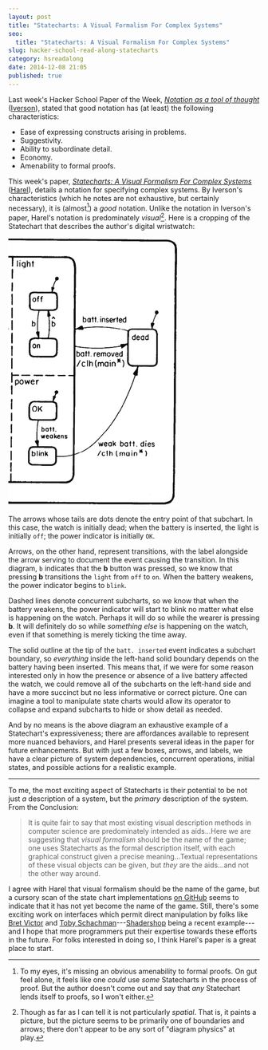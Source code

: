 ```yaml
---
layout: post
title: "Statecharts: A Visual Formalism For Complex Systems"
seo:
  title: "Statecharts: A Visual Formalism For Complex Systems"
slug: hacker-school-read-along-statecharts
category: hsreadalong
date: 2014-12-08 21:05
published: true
---
```


Last week's Hacker School Paper of the Week, [_Notation as a tool of thought_] \([Iverson]), stated that good notation has (at least) the following characteristics:

- Ease of expressing constructs arising in problems.
- Suggestivity.
- Ability to subordinate detail.
- Economy.
- Amenability to formal proofs.

This week's paper, [_Statecharts: A Visual Formalism For Complex Systems_] \([Harel]), details a notation for specifying complex systems.
By Iverson's characteristics (which he notes are not exhaustive, but certainly necessary), it is (almost[^1]) a _good_ notation.
Unlike the notation in Iverson's paper, Harel's notation is predominately _visual_[^2].
Here is a cropping of the Statechart that describes the author's digital wristwatch:

![Statechart example](/images/statechart-example.png)

The arrows whose tails are dots denote the entry point of that subchart.
In this case, the watch is initially dead; when the battery is inserted, the light is initially `off`; the power indicator is initially `OK`.

Arrows, on the other hand, represent transitions, with the label alongside the arrow serving to document the event causing the transition.
In this diagram, `b` indicates that the **b** button was pressed, so we know that pressing **b** transitions the `light` from `off` to `on`.
When the battery weakens, the power indicator begins to `blink`.

Dashed lines denote concurrent subcharts, so we know that when the battery weakens, the power indicator will start to blink no matter what else is happening on the watch.
Perhaps it will do so while the wearer is pressing **b**.
It will definitely do so while _something else_ is happening on the watch, even if that something is merely ticking the time away.

The solid outline at the tip of the `batt. inserted` event indicates a subchart boundary, so _everything_ inside the left-hand solid boundary depends on the battery having been inserted.
This means that, if we were for some reason interested only in how the presence or absence of a live battery affected the watch, we could remove all of the subcharts on the left-hand side and have a more succinct but no less informative or correct picture.
One can imagine a tool to manipulate state charts would allow its operator to collapse and expand subcharts to hide or show detail as needed.

And by no means is the above diagram an exhaustive example of a Statechart's expressiveness; there are affordances available to represent more nuanced behaviors, and Harel presents several ideas in the paper for future enhancements.
But with just a few boxes, arrows, and labels, we have a clear picture of system dependencies, concurrent operations, initial states, and possible actions for a realistic example.

---

To me, the most exciting aspect of Statecharts is their potential to be not just _a_ description of a system, but the _primary_ description of the system.
From the Conclusion:

> It is quite fair to say that most existing visual description methods in computer science are predominately intended as aids...Here we are suggesting that _visual formalism_ should be the name of the game; one uses Statecharts as the formal description itself, with each graphical construct given a precise meaning...Textual representations of these visual objects can be given, but _they_ are the aids...and not the other way around.

I agree with Harel that visual formalism should be the name of the game, but a cursory scan of the state chart implementations [on GitHub] seems to indicate that it has not yet become the name of the game.
Still, there's some exciting work on interfaces which permit direct manipulation by folks like [Bret Victor] and [Toby Schachman]---[Shadershop] being a recent example---and I hope that more programmers put their expertise towards these efforts in the future.
For folks interested in doing so, I think Harel's paper is a great place to start.

[_Notation as a tool of thought_]: http://www.eecg.toronto.edu/~jzhu/csc326/readings/iverson.pdf
[Iverson]: http://en.wikipedia.org/wiki/Kenneth_E._Iverson

[_Statecharts: A Visual Formalism For Complex Systems_]: http://www.inf.ed.ac.uk/teaching/courses/seoc/2004_2005/resources/statecharts.pdf
[Harel]: http://www.wisdom.weizmann.ac.il/~harel/

[on GitHub]: https://github.com/search?utf8=%E2%9C%93&q=statechart

[Bret Victor]: http://worrydream.com
[Toby Schachman]: http://tobyschachman.com
[Shadershop]: http://tobyschachman.com/Shadershop

[^1]: To my eyes, it's missing an obvious amenability to formal proofs. On gut feel alone, it feels like one _could_ use _some_ Statecharts in the process of proof. But the author doesn't come out and say that _any_ Statechart lends itself to proofs, so I won't either.
[^2]: Though as far as I can tell it is not particularly _spatial_. That is, it paints a picture, but the picture seems to be primarily one of boundaries and arrows; there don't appear to be any sort of "diagram physics" at play.
